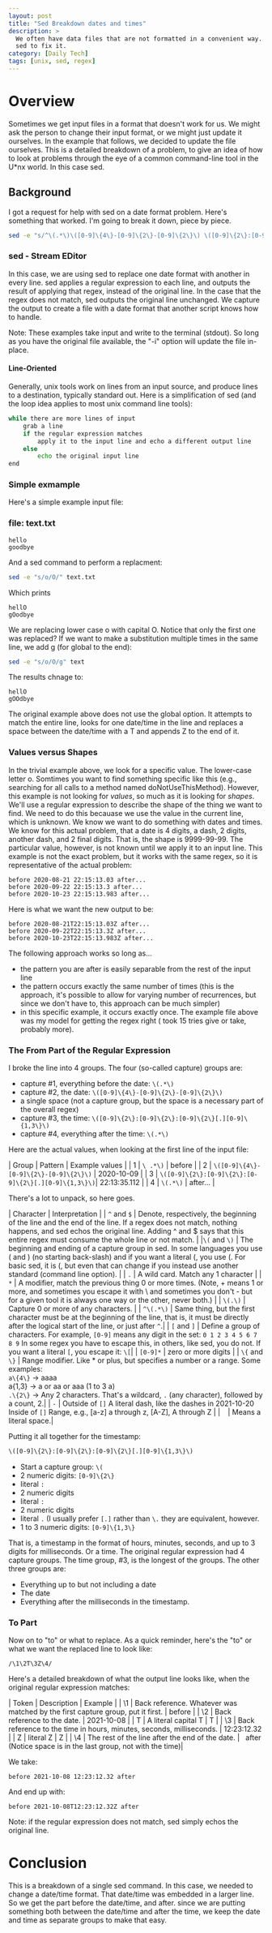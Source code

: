 ```yaml
---
layout: post
title: "Sed Breakdown dates and times"
description: >
  We often have data files that are not formatted in a convenient way. This is one of those examples, and how we used
  sed to fix it.
category: [Daily Tech]
tags: [unix, sed, regex]
---
```


# Overview

Sometimes we get input files in a format that doesn't work for us. We might ask the person to change their input format,
or we might just update it ourselves. In the example that follows, we decided to update the file ourselves. This is a
detailed breakdown of a problem, to give an idea of how to look at problems through the eye of a common command-line
tool in the U*nx world. In this case sed.

## Background

I got a request for help with sed on a date format problem. Here's something that worked. I'm going to break it
down, piece by piece.

```bash
sed -e "s/^\(.*\)\([0-9]\{4\}-[0-9]\{2\}-[0-9]\{2\}\) \([0-9]\{2\}:[0-9]\{2\}:[0-9]\{2\}[.][0-9]\{1,3\}\)\(.*\)$/\1\2T\3Z\4/" foo.txt
```

### sed - Stream EDitor

In this case, we are using sed to replace one date format with another in every line. sed applies a regular expression
to each line, and outputs the result of applying that regex, instead of the original line. In the case that the regex
does not match, sed outputs the original line unchanged. We capture the output to create a file with a date format that
another script knows how to handle.

Note: These examples take input and write to the terminal (stdout). So long as you have the original file available,
the "-i" option will update the file in-place.

#### Line-Oriented

Generally, unix tools work on lines from an input source, and produce lines to a destination, typically standard out.
Here is a simplification of sed (and the loop idea applies to most unix command line tools):

```bash
while there are more lines of input
    grab a line
    if the regular expression matches
        apply it to the input line and echo a different output line
    else
        echo the original input line
end
```

### Simple exmample
Here's a simple example input file:

### file: text.txt
```
hello
goodbye
```
And a sed command to perform a replacment:
```bash
sed -e "s/o/O/" text.txt
```
Which prints
```
hellO
gOodbye
```

We are replacing lower case o with capital O. Notice that only the first one was replaced? If we want to make a
substitution multiple times in the same line, we add g (for global to the end):
```bash
sed -e "s/o/O/g" text
```

The results chnage to:
```
hellO
gOOdbye
```

The original example above does not use the global option. It attempts to match the entire line, looks for one date/time
in the line and replaces a space between the date/time with a T and appends Z to the end of it.

### Values versus Shapes

In the trivial example above, we look for a specific value. The lower-case letter o. Somtimes you want to find something
specific like this (e.g., searching for all calls to a method named doNotUseThisMethod). However, this example is not
looking for *values*, so much as it is looking for *shapes*. We'll use a regular expression to describe the shape of the
thing we want to find. We need to do this becauase we use the value in the current line, which is unknown. We know we
want to do something with dates and times. We know for this actual problem, that a date is 4 digits, a dash, 2 digits, another dash, and 2 final
digits. That is, the shape is 9999-99-99. The particular value, however, is not known until we apply it to an input line. 
This example is not the exact problem, but it works with the same regex, so it is representative of the actual problem:
```
before 2020-08-21 22:15:13.03 after...
before 2020-09-22 22:15:13.3 after...
before 2020-10-23 22:15:13.983 after...
```
Here is what we want the new output to be:
```
before 2020-08-21T22:15:13.03Z after...
before 2020-09-22T22:15:13.3Z after...
before 2020-10-23T22:15:13.983Z after...
```

The following approach works so long as...
* the pattern you are after is easily separable from the rest of the input line
* the pattern occurs exactly the same number of times (this is the approach, it's possible to allow for varying number
  of recurrences, but since we don't have to, this approach can be much simpler)
* in this specific example, it occurs exactly once. The example file above was my model for getting the regex right (
  took 15 tries give or take, probably more). 
  

### The From Part of the Regular Expression
I broke the line into 4 groups. The four (so-called capture) groups are:
* capture #1, everything before the date: `\(.*\)`
* capture #2, the date: `\([0-9]\{4\}-[0-9]\{2\}-[0-9]\{2\}\)`
* a single space (not a capture group, but the space is a necessary part of the overall regex)
* capture #3, the time: `\([0-9]\{2\}:[0-9]\{2\}:[0-9]\{2\}[.][0-9]\{1,3\}\)`
* capture #4, everything after the time: `\(.*\)` 
  
Here are the actual values, when looking at the first line of the input file:

| Group | Pattern | Example values |
| 1     | `\ .*\)` | before |
| 2     | `\([0-9]\{4\}-[0-9]\{2\}-[0-9]\{2\}\)` | 2020-10-09  |
| 3     | `\([0-9]\{2\}:[0-9]\{2\}:[0-9]\{2\}[.][0-9]\{1,3\}\)`| 22:13:35.112  |
| 4     | `\(.*\)`  | after... |
  
There's a lot to unpack, so here goes. 

| Character | Interpretation |
| `^` and `$`   | Denote, respectively, the beginning of the line and the end of the line. If a regex does not match, nothing happens, and sed echos the original line. Adding ^ and $ says that this entire regex must consume the whole line or not match. |
|`\(` and `\)`  | The beginning and ending of a capture group in sed. In some languages you use ( and ) (no starting back-slash) and if you want a literal (, you use \(. For basic sed, it is \(, but even that can change if you instead use another standard (command line option). |
| `.` | A wild card. Match any 1 character |
| `*` | A modifier, match the previous thing 0 or more times. (Note, + means 1 or more, and sometimes you escape it with \ and sometimes you don't - but for a given tool it is always one way or the other, never both.) |
| `\(.\)` | Capture 0 or more of any characters. |
| `^\(.*\)`   | Same thing, but the first character must be at the beginning of the line, that is, it must be directly after the logical start of the line, or just after `^`.|
| `[` and `]`  | Define a group of characters. For example, `[0-9]` means any digit in the set: `0 1 2 3 4 5 6 7 8 9` In some regex you have to escape this, in others, like sed, you do not. If you want a literal `[`, you escape it: `\[`|
| `[0-9]*`   | zero or more digits |
| `\{` and `\}` | Range modifier. Like * or plus, but specifies a number or a range. Some examples: <br>`a\{4\}` -> aaaa <br>a{1,3} -> a or aa or aaa (1 to 3 a) <br>`.\{2\}` -> Any 2 characters. That's a wildcard, `.` (any character), followed by a count, 2.|
| `-` | Outside of `[]` A literal dash, like the dashes in 2021-10-20 <br> Inside of `[]` Range, e.g., [a-z] a through z, [A-Z], A through Z |
| ` ` | Means a literal space.|
   
Putting it all together for the timestamp:
```bash
\([0-9]\{2\}:[0-9]\{2\}:[0-9]\{2\}[.][0-9]\{1,3\}\)
```
* Start a capture group: `\(`
* 2 numeric digits: `[0-9]\{2\}`
* literal `:`
* 2 numeric digits
* literal `:`
* 2 numeric digits
* literal `.` (I usually prefer `[.]` rather than `\.` they are equivalent, however.
* 1 to 3 numeric digits: `[0-9]\{1,3\}` 
  
That is, a timestamp in the format of hours, minutes, seconds, and up to 3 digits for milliseconds. Or a time. 
The original regular expression had 4 capture groups. The time group, #3, is the longest of 
the groups. The other three groups are: 
* Everything up to but not including a date
* The date
* Everything after the milliseconds in the timestamp. 
  
### To Part
Now on to "to" or what to replace. As a quick reminder, here's the "to" or what we want the replaced line to look like:
```
/\1\2T\3Z\4/
```

Here's a detailed breakdown of what the output line looks like, when the original regular expression matches:

| Token | Description | Example |
| \1  | Back reference. Whatever was matched by the first capture group, put it first. | before |
| \2  | Back reference to the date. | 2021-10-08 |
| T   | A literal capital T  | T |
| \3  | Back reference to the time in hours, minutes, seconds, milliseconds. | 12:23:12.32 |
| Z   | literal Z | Z |
| \4  | The rest of the line after the end of the date. | &nbsp; after (Notice space is in the last group, not with the time)|

We take:
```
before 2021-10-08 12:23:12.32 after
```
And end up with:
```
before 2021-10-08T12:23:12.32Z after
```

Note: if the regular expression does not match, sed simply echos the original line.

# Conclusion
This is a breakdown of a single sed command. In this case, we needed to change a date/time format. That
date/time was embedded in a larger line. So we get the part before the date/time, and after. since 
we are putting something both between the date/time and after the time, we keep the date and time as 
separate groups to make that easy.

